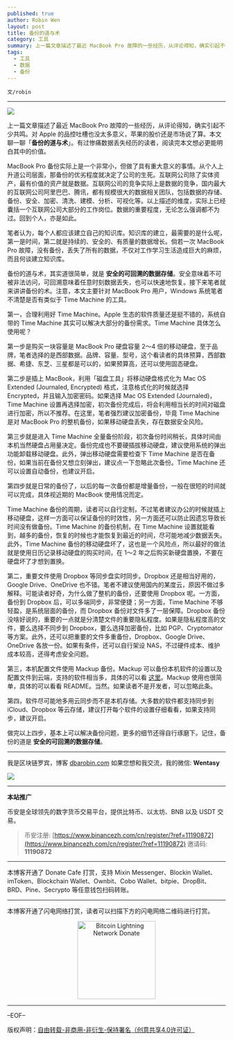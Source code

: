 ```yaml
---
published: true
author: Robin Wen
layout: post
title: 备份的道与术
category: 工具
summary: 上一篇文章描述了最近 MacBook Pro 故障的一些经历，从评论得知，确实引起不少共鸣。对 Apple 的品控吐槽也没太多意义，苹果的股价还是市场说了算。本文聊一聊「备份的道与术」。有过惨痛数据丢失经历的读者，阅读完本文想必更能明白其中的价值。做完以上四步，基本上可以解决备份问题，更多的细节还得自行琢磨下。记住，备份的道是安全的可回溯的数据存储。
tags:
  - 工具
  - 数据
  - 备份
---
```


`文/robin`

***

![](https://cdn.dbarobin.com/q3iqgwu.png)

上一篇文章描述了最近 MacBook Pro 故障的一些经历，从评论得知，确实引起不少共鸣。对 Apple 的品控吐槽也没太多意义，苹果的股价还是市场说了算。本文聊一聊「**备份的道与术**」。有过惨痛数据丢失经历的读者，阅读完本文想必更能明白其中的价值。

MacBook Pro 备份实际上是一个非常小，但做了具有重大意义的事情。从个人上升道公司层面，那备份的优劣程度就决定了公司的生死。互联网公司除了实体资产，最有价值的资产就是数据。互联网公司的竞争实际上是数据的竞争，国内最大的互联网公司阿里巴巴、腾讯，都有规模很大的数据相关团队，包括数据的存储、备份、安全、加密、清洗、建模、分析、可视化等。以上描述的维度，实际上已经囊括一个互联网公司大部分的工作岗位。数据的重要程度，无论怎么强调都不为过。回到个人，亦是如此。

笔者认为，每个人都应该建立自己的知识库。知识库的建立，最需要的是什么呢，第一是时间，第二就是持续的、安全的、有质量的数据增长。倘若一次 MacBook Pro 故障，没有备份，丢失了所有的数据，不仅对工作学习生活造成巨大的麻烦，而且何谈建立知识库。

备份的道与术，其实道很简单，就是 **安全的可回溯的数据存储**。安全意味着不可被非法访问，可回溯意味着任意时刻数据丢失，也可以快速地恢复。接下来笔者就来讲讲备份的术。注意，本文主要针对 MacBook Pro 用户，Windows 系统笔者不清楚是否有类似于 Time Machine 的工具。

第一，合理利用好 Time Machine。Apple 生态的软件质量还是挺不错的，系统自带的 Time Machine 其实可以解决大部分的备份需求。Time Machine 具体怎么使用呢？

第一步是购买一块容量是 MacBook Pro 硬盘容量 2～4 倍的移动硬盘，至于品牌，笔者选择的是西部数据。品牌、容量、型号，这个看读者的具体预算，西部数据、希捷、东芝、三星都是可以的，如果预算高，还可以使用固态硬盘。

第二步是插上 MacBook，利用「磁盘工具」将移动硬盘格式化为 Mac OS Extended (Journaled, Encrypted) 格式，注意格式化的时候就选择 Encrypted，并且输入加密密码。如果选择  Mac OS Extended (Journaled)，Time Machine 设置再选择加密，初次备份完成后，将会利用相当长的时间对磁盘进行加密，所以不推荐。在这里，笔者强烈建议加密备份，毕竟 Time Machine 是对 MacBook Pro 的整机备份，如果移动硬盘丢失，存在数据安全风险。

第三步就是进入 Time Machine 全量备份阶段，初次备份时间稍长，具体时间由本机当然硬盘占用量决定。备份完成也不要硬插拔移动硬盘，建议使用系统的弹出功能卸载移动硬盘。此外，弹出移动硬盘需要检查下 Time Machine 是否在备份，如果当前在备份又想立刻弹出，建议点一下忽略此次备份。Time Machine 还可以设置自动备份，也建议开启。

第四步就是日常的备份了，以后的每一次备份都是增量备份，一般在很短的时间就可以完成，具体视近期的 MacBook 使用情况而定。

Time Machine 备份的周期，读者可以自行定制，不过笔者建议办公的时候就插上移动硬盘，这样一方面可以保证备份的时效性，另一方面还可以防止因遗忘导致长时间没有做备份。Time Machine 的备份机制，在 Time Machine 设置就能看到，越多的备份，恢复的时候也才能恢复到最近的时间，尽可能地减少数据丢失。此外，Time Machine 备份的移动硬盘坏了，这也是一个风险点，所以最好的做法就是使用日历记录移动硬盘的购买时间，在 1～2 年之后购买新硬盘置换，不要在硬盘坏了才想到置换。

第二，重要文件使用 Dropbox 等同步盘实时同步。Dropbox 还是相当好用的，Google Drive、OneDrive 也不错。笔者不建议使用国内的某度云，原因不做过多解释。可能读者好奇，为什么做了整机的备份，还要使用 Dropbox 呢。一方面，备份到 Dropbox 后，可以多端同步，非常便捷；另一方面，Time Machine 不够轻盈，是系统层面的备份，而 Dropbox 备份对文件多了一层保障。Dropbox 备份没啥好说的，重要的一点就是分清楚文件的重要隐私程度。如果是隐私程度高的文件，要么选择不同步到 Dropbox，要么选择加密备份，比如 PGP、Cryptomator 等方案。此外，还可以把重要的文件多重备份，Dropbox、Google Drive、OneDrive 各放一份。如果有条件，还可以自行架设 NAS，不过硬件成本、维护成本较高，还得考虑安全问题。

第三，本机配置文件使用 Mackup 备份。Mackup 可以备份本机软件的设置以及配置文件到云端，支持的软件相当多，具体的可以看 [这里](https://github.com/lra/mackup#supported-applications)。Mackup 使用也很简单，具体的可以看看 README。当然。如果读者不是开发者，可以忽略此条。

第四，软件尽可能地多用云同步而不是本机存储。大多数的软件都支持同步到 iCloud、Dropbox 等云存储，建议打开每个软件的设置仔细看看，如果支持同步，建议开启。

做完以上四步，基本上可以解决备份问题，更多的细节还得自行琢磨下。记住，备份的道是 **安全的可回溯的数据存储**。

***

我是区块链罗宾，博客 [dbarobin.com](https://dbarobin.com/)
如果您想和我交流，我的微信: **Wentasy**

![](https://cdn.dbarobin.com/v4yywe2.png)

***

**本站推广**

币安是全球领先的数字货币交易平台，提供比特币、以太坊、BNB 以及 USDT 交易。

> 币安注册: [https://www.binancezh.com/cn/register/?ref=11190872](https://www.binancezh.com/cn/register/?ref=11190872)
> 邀请码: **11190872**

***

本博客开通了 Donate Cafe 打赏，支持 Mixin Messenger、Blockin Wallet、imToken、Blockchain Wallet、Ownbit、Cobo Wallet、bitpie、DropBit、BRD、Pine、Secrypto 等任意钱包扫码转账。

<center>
    <div class="--donate-button"
         data-button-id="f8b9df0d-af9a-460d-8258-d3f435445075"
    ></div>
</center>

***

本博客开通了闪电网络打赏，读者可以扫描下方的闪电网络二维码进行打赏。

<center><img title="Bitcoin Lightning Network Donate" width="180" height="180" src="https://lnd.hoo.com/api/generate?openid=TruSwjrK2q57V484Tf0u&isimg=1" alt="Bitcoin Lightning Network Donate"/></center>

***

–EOF–

版权声明：[自由转载-非商用-非衍生-保持署名（创意共享4.0许可证）](http://creativecommons.org/licenses/by-nc-nd/4.0/deed.zh)